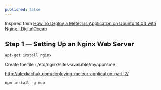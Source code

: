 ```yaml
---
published: false
---
```


Inspired from [How To Deploy a Meteor.js Application on Ubuntu 14.04 with Nginx | DigitalOcean](https://www.digitalocean.com/community/tutorials/how-to-deploy-a-meteor-js-application-on-ubuntu-14-04-with-nginx)

## Step 1 — Setting Up an Nginx Web Server

	apt-get install nginx

Create the file : /etc/nginx/sites-available/myappname


http://alexbachuk.com/deploying-meteor-application-part-2/

	npm install -g mup


